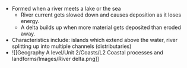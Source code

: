- Formed when a river meets a lake or the sea
	- River current gets slowed down and causes deposition as it loses energy.
	- A delta builds up when more material gets deposited than eroded away.
- Characteristics include: islands which extend above the water, river splitting up into multiple channels (distributaries)
- ![[Geography A level/Unit 2/Coasts/L2 Coastal processes and landforms/Images/River delta.png]]